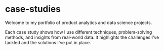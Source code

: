 # case-studies

Welcome to my portfolio of product analytics and data science projects.

Each case study shows how I use different techniques, problem-solving methods, and insights from real-world data. It highlights the challenges I've tackled and the solutions I've put in place.
